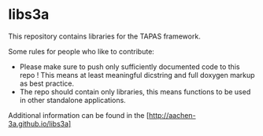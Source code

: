 # libs3a
This repository contains libraries for the TAPAS framework.

Some rules for people who like to contribute:
 - Please make sure to push only sufficiently documented code to this repo !
   This means at least meaningful dicstring and full doxygen markup as best practice.
 - The repo should contain only libraries, this means functions to be used in other standalone applications.
 
Additional information can be found in the [http://aachen-3a.github.io/libs3a]


